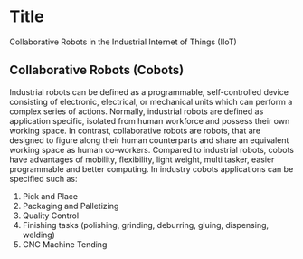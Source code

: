 # Title
Collaborative Robots in the Industrial Internet of Things (IIoT)

## Collaborative Robots (Cobots)
Industrial robots can be defined as a programmable, self-controlled device consisting of electronic, electrical, or mechanical units which can perform a complex series of actions. 
Normally, industrial robots are defined as application specific, isolated from human workforce and possess their own working space. In contrast, collaborative robots are robots, that are designed to figure along their human counterparts and share an equivalent working space as human co-workers. Compared to industrial robots, cobots have advantages of mobility, flexibility, light weight, multi tasker, easier programmable and better computing. In industry cobots applications can be specified such as:
1. Pick and Place
2. Packaging and Palletizing
3. Quality Control
4. Finishing tasks (polishing, grinding, deburring, gluing, dispensing, welding)
5. CNC Machine Tending

